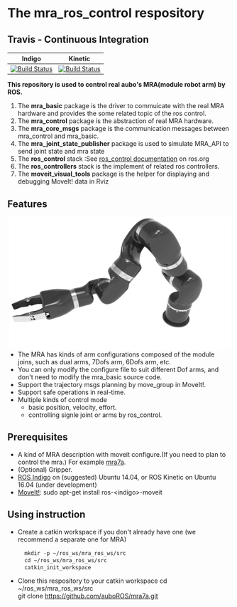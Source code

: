 # The mra_ros_control respository

## Travis - Continuous Integration

Indigo | Kinetic
------ | -------
[![Build Status](https://travis-ci.org/ros-planning/moveit.svg?branch=indigo-devel)](https://travis-ci.org/ros-planning/moveit) | [![Build Status](https://travis-ci.org/ros-planning/moveit.svg?branch=kinetic-devel)](https://travis-ci.org/ros-planning/moveit) |

**This repository is used to control real aubo's MRA(module robot arm) by ROS.**<br>
1. The **mra_basic** package is the driver to commuicate with the real MRA hardware and provides the some related topic of the ros control.<br>
2. The **mra_control** package is the abstraction of real MRA hardware.<br>
3. The **mra_core_msgs** package is the communication messages between mra_control and mra_basic.<br>
4. The **mra_joint_state_publisher** package is used to simulate MRA_API to send joint state and mra state<br>
5. The **ros_control** stack :See [ros_control documentation](http://ros.org/wiki/ros_control) on ros.org<br>
6. The **ros_controllers** stack is the implement of related ros controllers.<br>
7. The **moveit_visual_tools** package is the helper for displaying and debugging MoveIt! data in Rviz<br>

## Features
<img align="right" src="./resources/mra7a.png" width=500 height=300/>

* The MRA has kinds of arm configurations composed of the module joins, such as dual arms, 7Dofs arm, 6Dofs arm, etc.
* You can only modify the configure file to suit different Dof arms, and don't need to modify the mra_basic source code.
* Support the trajectory msgs planning by move_group in MoveIt!. 
* Support safe operations in real-time.
*  Multiple kinds of control mode
    * basic position, velocity, effort.
    * controlling signle joint or arms by ros_control.
    
## Prerequisites
* A kind of MRA description with moveit configure.(If you need to plan to control the mra.) For example [mra7a](https://github.com/auboROS/mra7a).
* (Optional) Gripper.
* [ROS Indigo](http://wiki.ros.org/ROS/Installation) on (suggested) Ubuntu 14.04, or ROS Kinetic on Ubuntu 16.04 (under development)
* [MoveIt!](http://moveit.ros.org/install/): sudo apt-get install ros-<indigo\>-moveit

## Using instruction
* Create a catkin workspace if you don't already have one (we recommend a separate one for MRA)


        mkdir -p ~/ros_ws/mra_ros_ws/src  	
        cd ~/ros_ws/mra_ros_ws/src  
        catkin_init_workspace 
	
* Clone this respository to your catkin workspace
        cd ~/ros_ws/mra_ros_ws/src  
        git clone https://github.com/auboROS/mra7a.git
	
	
	
	
	
	
	